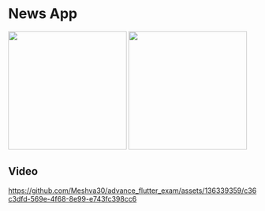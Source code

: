 # News App


<img src ="https://github.com/Meshva30/advance_flutter_exam/assets/136339359/0dbdb608-507d-4855-9f43-3ca76a329acd" width=240>
<img src="https://github.com/Meshva30/advance_flutter_exam/assets/136339359/0301d9aa-c58a-402c-aa87-6da578898f55" width=240>


## Video
https://github.com/Meshva30/advance_flutter_exam/assets/136339359/c36c3dfd-569e-4f68-8e99-e743fc398cc6
